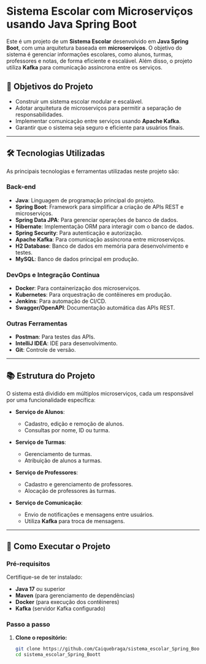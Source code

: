 # Sistema Escolar com Microserviços usando Java Spring Boot

Este é um projeto de um **Sistema Escolar** desenvolvido em **Java Spring Boot**, com uma arquitetura baseada em **microserviços**. O objetivo do sistema é gerenciar informações escolares, como alunos, turmas, professores e notas, de forma eficiente e escalável. Além disso, o projeto utiliza **Kafka** para comunicação assíncrona entre os serviços.

## 🎯 Objetivos do Projeto

- Construir um sistema escolar modular e escalável.
- Adotar arquitetura de microserviços para permitir a separação de responsabilidades.
- Implementar comunicação entre serviços usando **Apache Kafka**.
- Garantir que o sistema seja seguro e eficiente para usuários finais.

---

## 🛠️ Tecnologias Utilizadas

As principais tecnologias e ferramentas utilizadas neste projeto são:

### **Back-end**
- **Java**: Linguagem de programação principal do projeto.
- **Spring Boot**: Framework para simplificar a criação de APIs REST e microserviços.
- **Spring Data JPA**: Para gerenciar operações de banco de dados.
- **Hibernate**: Implementação ORM para interagir com o banco de dados.
- **Spring Security**: Para autenticação e autorização.
- **Apache Kafka**: Para comunicação assíncrona entre microserviços.
- **H2 Database**: Banco de dados em memória para desenvolvimento e testes.
- **MySQL**: Banco de dados principal em produção.

### **DevOps e Integração Contínua**
- **Docker**: Para containerização dos microserviços.
- **Kubernetes**: Para orquestração de contêineres em produção.
- **Jenkins**: Para automação de CI/CD.
- **Swagger/OpenAPI**: Documentação automática das APIs REST.

### **Outras Ferramentas**
- **Postman**: Para testes das APIs.
- **IntelliJ IDEA**: IDE para desenvolvimento.
- **Git**: Controle de versão.

---

## 📚 Estrutura do Projeto

O sistema está dividido em múltiplos microserviços, cada um responsável por uma funcionalidade específica:

- **Serviço de Alunos**:
  - Cadastro, edição e remoção de alunos.
  - Consultas por nome, ID ou turma.

- **Serviço de Turmas**:
  - Gerenciamento de turmas.
  - Atribuição de alunos a turmas.

- **Serviço de Professores**:
  - Cadastro e gerenciamento de professores.
  - Alocação de professores às turmas.

- **Serviço de Comunicação**:
  - Envio de notificações e mensagens entre usuários.
  - Utiliza **Kafka** para troca de mensagens.

---

## 🚀 Como Executar o Projeto

### Pré-requisitos

Certifique-se de ter instalado:

- **Java 17** ou superior
- **Maven** (para gerenciamento de dependências)
- **Docker** (para execução dos contêineres)
- **Kafka** (servidor Kafka configurado)

### Passo a passo

1. **Clone o repositório:**
   ```bash
   git clone https://github.com/Caiquebraga/sistema_escolar_Spring_Boott.git
   cd sistema_escolar_Spring_Boott
